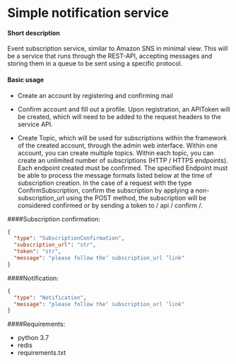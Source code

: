 # Simple notification service

#### Short description


Event subscription service, similar to Amazon SNS in minimal view.
This will be a service that runs through the REST-API, accepting 
messages and storing them in a queue to be sent using 
a specific protocol.

#### Basic usage

- Create an account by registering and confirming mail

- Confirm account and fill out a profile.
Upon registration, an APIToken will be created,
which will need to be added to the request headers 
to the service API.

- Create Topic, which will be used for subscriptions within 
the framework of the created account, through the admin
web interface. Within one account, you can create multiple topics.
Within each topic, you can create an unlimited number of 
subscriptions (HTTP / HTTPS endpoints). 
Each endpoint created must be confirmed. 
The specified Endpoint must be able to process the 
message formats listed below at the time of subscription creation. In the case of a request with the type ConfirmSubscription, confirm the subscription by applying a non-subscription_url using the POST method, the subscription will be considered confirmed or by sending a token to / api / confirm /.

####Subscription confirmation:
```json
{
  "type": "SubscriptionConfirmation",
  "subscription_url": "str",
  "token": "str",
  "message": "please follow the‘ subscription_url ’link"
}

```
####Notification:
```json
{
  "type": "Notification",
  "message": "please follow the‘ subscription_url ’link"
}
```


####Requirements:

- python 3.7
- redis
- requirements.txt